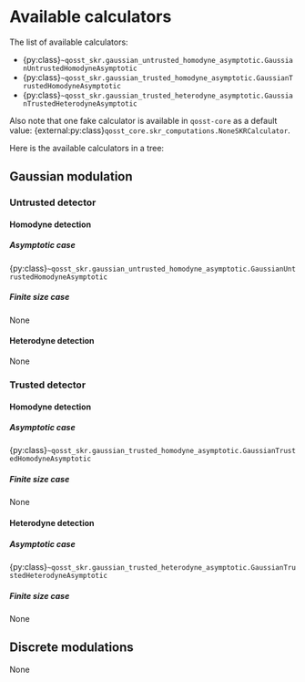 # Available calculators

The list of available calculators:

* {py:class}`~qosst_skr.gaussian_untrusted_homodyne_asymptotic.GaussianUntrustedHomodyneAsymptotic`
* {py:class}`~qosst_skr.gaussian_trusted_homodyne_asymptotic.GaussianTrustedHomodyneAsymptotic`
* {py:class}`~qosst_skr.gaussian_trusted_heterodyne_asymptotic.GaussianTrustedHeterodyneAsymptotic`

Also note that one fake calculator is available in `qosst-core` as a default value: {external:py:class}`qosst_core.skr_computations.NoneSKRCalculator`.

Here is the available calculators in a tree:

## Gaussian modulation
### Untrusted detector
#### Homodyne detection
##### Asymptotic case

{py:class}`~qosst_skr.gaussian_untrusted_homodyne_asymptotic.GaussianUntrustedHomodyneAsymptotic`
##### Finite size case
None
#### Heterodyne detection
None
### Trusted detector
#### Homodyne detection
##### Asymptotic case
{py:class}`~qosst_skr.gaussian_trusted_homodyne_asymptotic.GaussianTrustedHomodyneAsymptotic`
##### Finite size case
None
#### Heterodyne detection
##### Asymptotic case
{py:class}`~qosst_skr.gaussian_trusted_heterodyne_asymptotic.GaussianTrustedHeterodyneAsymptotic`
##### Finite size case
None
## Discrete modulations
None